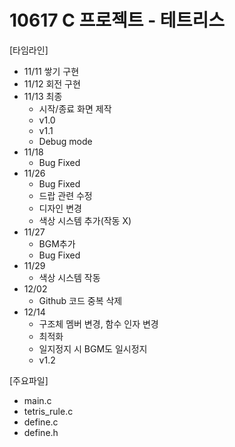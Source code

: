 # 10617 C 프로젝트 - 테트리스
[타임라인]
- 11/11 쌓기 구현
- 11/12 회전 구현
- 11/13 최종
  - 시작/종료 화면 제작 
  - v1.0
  - v1.1
  - Debug mode
- 11/18
  - Bug Fixed
- 11/26
  - Bug Fixed
  - 드랍 관련 수정
  - 디자인 변경
  - 색상 시스템 추가(작동 X)
- 11/27
  - BGM추가
  - Bug Fixed
- 11/29
  - 색상 시스템 작동
- 12/02
  - Github 코드 중복 삭제
- 12/14
  - 구조체 멤버 변경, 함수 인자 변경
  - 최적화
  - 일지정지 시 BGM도 일시정지
  - v1.2

[주요파일]
- main.c
- tetris_rule.c
- define.c
- define.h
